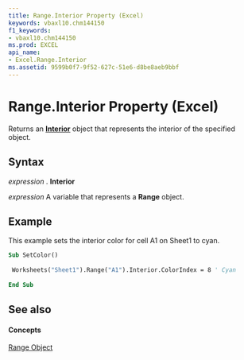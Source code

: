 ```yaml
---
title: Range.Interior Property (Excel)
keywords: vbaxl10.chm144150
f1_keywords:
- vbaxl10.chm144150
ms.prod: EXCEL
api_name:
- Excel.Range.Interior
ms.assetid: 9599b0f7-9f52-627c-51e6-d8be8aeb9bbf
---
```



# Range.Interior Property (Excel)

Returns an  **[Interior](interior-object-excel.md)** object that represents the interior of the specified object.


## Syntax

 _expression_ . **Interior**

 _expression_ A variable that represents a **Range** object.


## Example

This example sets the interior color for cell A1 on Sheet1 to cyan.


```vb
Sub SetColor() 
 
 Worksheets("Sheet1").Range("A1").Interior.ColorIndex = 8 ' Cyan 
 
End Sub
```


## See also


#### Concepts


[Range Object](range-object-excel.md)

